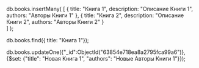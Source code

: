 db.books.insertMany( [
      { title: "Книга 1", description: "Описание Книги 1", authors: "Авторы Книги 1"  },
      { title: "Книга 2", description: "Описание Книги 2", authors: "Авторы Книги 2"  }      
   ] );


db.books.find({ title: "Книга 1"});


db.books.updateOne({"_id":ObjectId("63854e718ea8a2795fca99a6")}, {$set: {"title": "Новая Книга 1", "authors": "Новые Авторы Книги 1"}});